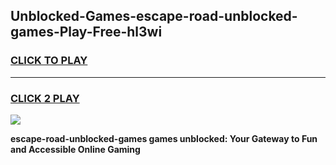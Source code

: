 
## Unblocked-Games-escape-road-unblocked-games-Play-Free-hl3wi
<h3>
<a href="https://premium76.site?title=escape-road-unblocked-games&ref=23A">CLICK TO PLAY</a></h3>
<hr>

<h3>
<a href="https://premium76.site?title=escape-road-unblocked-games&ref=23A">CLICK 2 PLAY</a>
  
</h3>

<a href="https://premium76.site?title=escape-road-unblocked-games&ref=23A"><img src="https://clearcache.store/games.png"></a>


**escape-road-unblocked-games games unblocked: Your Gateway to Fun and Accessible Online Gaming**

